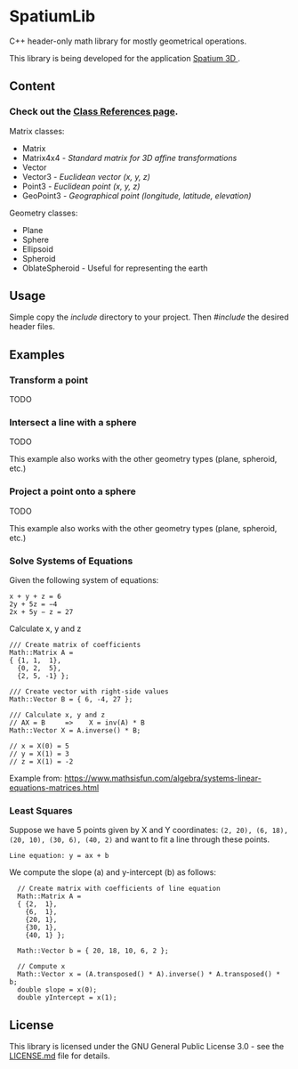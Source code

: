 # SpatiumLib
C++ header-only math library for mostly geometrical operations.

This library is being developed for the application [Spatium 3D ](http://spatium3d.com/).

## Content

### Check out the [Class References page](https://martijnkoopman.github.io/SpatiumLib/).

Matrix classes:
* Matrix
* Matrix4x4 *- Standard matrix for 3D affine transformations*
* Vector
* Vector3 - *Euclidean vector (x, y, z)*
* Point3 - *Euclidean point (x, y, z)*
* GeoPoint3 - *Geographical point (longitude, latitude, elevation)*

Geometry classes:
* Plane
* Sphere
* Ellipsoid
* Spheroid
* OblateSpheroid - Useful for representing the earth

## Usage
Simple copy the *include* directory to your project.
Then *#include* the desired header files.

## Examples

### Transform a point
TODO

### Intersect a line with a sphere
TODO

This example also works with the other geometry types (plane, spheroid, etc.)

### Project a point onto a sphere
TODO

This example also works with the other geometry types (plane, spheroid, etc.)

### Solve Systems of Equations
Given the following system of equations:
```
x + y + z = 6
2y + 5z = −4
2x + 5y − z = 27
```
Calculate x, y and z
```
/// Create matrix of coefficients
Math::Matrix A =
{ {1, 1,  1},
  {0, 2,  5},
  {2, 5, -1} };

/// Create vector with right-side values
Math::Vector B = { 6, -4, 27 };

/// Calculate x, y and z
// AX = B     =>    X = inv(A) * B
Math::Vector X = A.inverse() * B;

// x = X(0) = 5
// y = X(1) = 3
// z = X(1) = -2
```

Example from: https://www.mathsisfun.com/algebra/systems-linear-equations-matrices.html

### Least Squares
Suppose we have 5 points given by X and Y coordinates:
```(2, 20), (6, 18), (20, 10), (30, 6), (40, 2)```
and want to fit a line through these points.

```Line equation: y = ax + b```

We compute the slope (a) and y-intercept (b) as follows:
```
  // Create matrix with coefficients of line equation
  Math::Matrix A =
  { {2,  1},
    {6,  1},
    {20, 1},
    {30, 1},
    {40, 1} };

  Math::Vector b = { 20, 18, 10, 6, 2 };

  // Compute x
  Math::Vector x = (A.transposed() * A).inverse() * A.transposed() * b;
  double slope = x(0);
  double yIntercept = x(1);  
```

## License
This library is licensed under the GNU General Public License 3.0 - see the [LICENSE.md](LICENSE.md) file for details.
